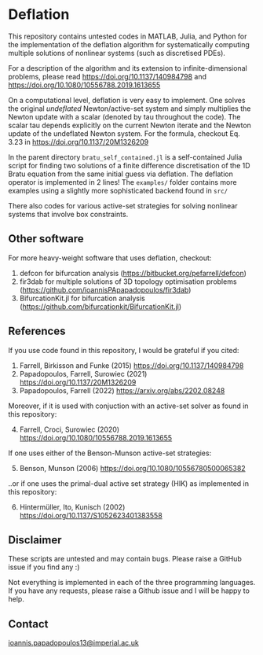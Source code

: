 # Deflation

This repository contains untested codes in MATLAB, Julia, and Python for the implementation of the deflation algorithm for systematically computing multiple solutions of nonlinear systems (such as discretised PDEs).

For a description of the algorithm and its extension to infinite-dimensional problems, please read https://doi.org/10.1137/140984798 and https://doi.org/10.1080/10556788.2019.1613655 

On a computational level, deflation is very easy to implement. One solves the original _undeflated_ Newton/active-set system and simply multiplies the Newton update with a scalar (denoted by tau throughout the code). The scalar tau depends explicitly on the current Newton iterate and the Newton update of the undeflated Newton system. For the formula, checkout Eq. 3.23 in https://doi.org/10.1137/20M1326209

In the parent directory `bratu_self_contained.jl` is a self-contained Julia script for finding two solutions of a finite difference discretisation of the 1D Bratu equation from the same initial guess via deflation. The deflation operator is implemented in 2 lines! The `examples/` folder contains more examples using a slightly more sophisticated backend found in `src/`

There also codes for various active-set strategies for solving nonlinear systems that involve box constraints. 

## Other software

For more heavy-weight software that uses deflation, checkout:

1. defcon for bifurcation analysis (https://bitbucket.org/pefarrell/defcon) 
2. fir3dab for multiple solutions of 3D topology optimisation problems (https://github.com/ioannisPApapadopoulos/fir3dab)
3. BifurcationKit.jl for bifurcation analysis (https://github.com/bifurcationkit/BifurcationKit.jl)

## References

If you use code found in this repository, I would be grateful if you cited:

1. Farrell, Birkisson and Funke (2015) https://doi.org/10.1137/140984798
2. Papadopoulos, Farrell, Surowiec (2021) https://doi.org/10.1137/20M1326209
3. Papadopoulos, Farrell (2022) https://arxiv.org/abs/2202.08248

Moreover, if it is used with conjuction with an active-set solver as found in this repository:

4. Farrell, Croci, Surowiec (2020) https://doi.org/10.1080/10556788.2019.1613655

If one uses either of the Benson-Munson active-set strategies:

5. Benson, Munson (2006) https://doi.org/10.1080/10556780500065382

..or if one uses the primal-dual active set strategy (HIK) as implemented in this repository:

6. Hintermüller, Ito, Kunisch (2002) https://doi.org/10.1137/S1052623401383558

## Disclaimer

These scripts are untested and may contain bugs. Please raise a GitHub issue if you find any :)

Not everything is implemented in each of the three programming languages. If you have any requests, please raise a Github issue and I will be happy to help.

## Contact
ioannis.papadopoulos13@imperial.ac.uk
